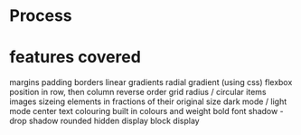 # Process

# features covered

margins
padding
borders
linear gradients
radial gradient (using css)
flexbox
position in row, then column reverse order
grid
radius / circular items
images
sizeing elements in fractions of their original size
dark mode / light mode
center text
colouring built in colours and weight
bold font
shadow - drop shadow
rounded
hidden display
block display

